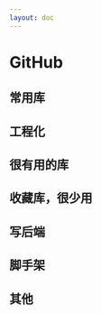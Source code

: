 ```yaml
---
layout: doc
---
```


<script lang="ts" setup>
import GitMarks from './components/GitMarks.vue'
import marks from './components/marks'

</script>

# GitHub

## 常用库

<GitMarks :marks="marks[0]" />

## 工程化

<GitMarks :marks="marks[1]" />

## 很有用的库

<GitMarks :marks="marks[2]" />

## 收藏库，很少用

<GitMarks :marks="marks[3]" />

## 写后端

<GitMarks :marks="marks[4]" />

## 脚手架

<GitMarks :marks="marks[5]" />

## 其他

<GitMarks :marks="marks[6]" />
